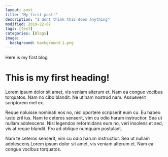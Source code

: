 ```yaml
---
layout: post
title: "My first post!"
description: "I dont think this does anything"
modified: 2019-22-07
tags: [test]
categories: [Blogs]
image:
  background: background-1.png
---
```


Here is my first blog

# This is my first heading!

Lorem ipsum dolor sit amet, vis veniam alterum et. Nam ea congue vocibus torquatos. Nam no cibo blandit. Ne utinam nostrud nam. Assueverit scriptorem mel ex.

Reque noluisse nominati eos no, nisl oportere scripserit eum cu. Eu habeo iusto zril ius. Nam te ceteros senserit, vim cu odio harum instructior. Sea ut nullam adolescens. Nisl legendos reformidans eum no, veri insolens et sed, vis at reque blandit. Pro ad oblique numquam postulant.

<!--more-->

Nam te ceteros senserit, vim cu odio harum instructior. Sea ut nullam adolescens.Lorem ipsum dolor sit amet, vis veniam alterum et. Nam ea congue vocibus torquatos.